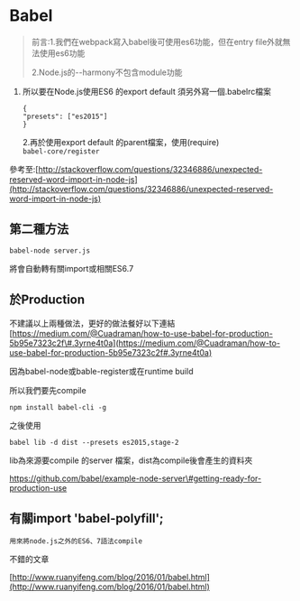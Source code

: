 # Babel

> 前言:1.我們在webpack寫入babel後可使用es6功能，但在entry file外就無法使用es6功能
>
> 2.Node.js的--harmony不包含module功能

1. 所以要在Node.js使用ES6 的export default 須另外寫一個.babelrc檔案

   ```
   {
   "presets": ["es2015"]
   }
   ```

   2.再於使用export default 的parent檔案，使用\(require\)  
   `babel-core/register`


參考至:[http://stackoverflow.com/questions/32346886/unexpected-reserved-word-import-in-node-js](http://stackoverflow.com/questions/32346886/unexpected-reserved-word-import-in-node-js)

## 第二種方法

```
babel-node server.js
```

將會自動轉有關import或相關ES6.7

## 於Production

不建議以上兩種做法，更好的做法餐好以下連結  
[https://medium.com/@Cuadraman/how-to-use-babel-for-production-5b95e7323c2f\#.3yrne4t0a](https://medium.com/@Cuadraman/how-to-use-babel-for-production-5b95e7323c2f#.3yrne4t0a)

因為babel-node或bable-register或在runtime build

所以我們要先compile

```
npm install babel-cli -g
```

之後使用

```
babel lib -d dist --presets es2015,stage-2
```

lib為來源要compile  的server 檔案，dist為compile後會產生的資料夾

https://github.com/babel/example-node-server\#getting-ready-for-production-use

## 有關import 'babel-polyfill';

```
用來將node.js之外的ES6、7語法compile
```

不錯的文章

[http://www.ruanyifeng.com/blog/2016/01/babel.html](http://www.ruanyifeng.com/blog/2016/01/babel.html)

